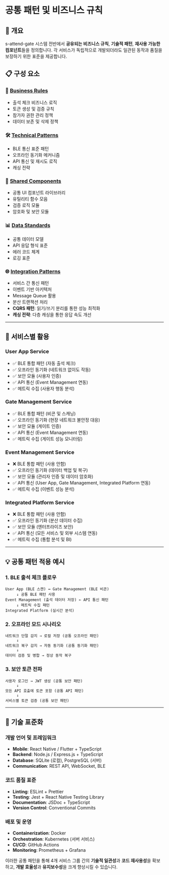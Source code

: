 # 공통 패턴 및 비즈니스 규칙

## 🎯 개요

s-attend-gate 시스템 전반에서 **공유되는 비즈니스 규칙**, **기술적 패턴**, **재사용 가능한 컴포넌트**들을 정의합니다.
각 서비스가 독립적으로 개발되더라도 일관된 동작과 품질을 보장하기 위한 표준을 제공합니다.

## 📋 구성 요소

### 🔧 [Business Rules](./business-rules.md)
- 출석 체크 비즈니스 로직
- 토큰 생성 및 검증 규칙
- 참가자 권한 관리 정책
- 데이터 보존 및 삭제 정책

### 🛠️ [Technical Patterns](./technical-patterns.md)
- BLE 통신 표준 패턴
- 오프라인 동기화 메커니즘
- API 통신 및 재시도 로직
- 캐싱 전략

### 🧩 [Shared Components](./shared-components.md)
- 공통 UI 컴포넌트 라이브러리
- 유틸리티 함수 모음
- 검증 로직 모듈
- 암호화 및 보안 모듈

### 📊 [Data Standards](./data-standards.md)
- 공통 데이터 모델
- API 응답 형식 표준
- 에러 코드 체계
- 로깅 표준

### 🌐 [Integration Patterns](./integration-patterns.md)
- 서비스 간 통신 패턴
- 이벤트 기반 아키텍처
- Message Queue 활용
- 분산 트랜잭션 처리
- **CQRS 패턴**: 읽기/쓰기 분리를 통한 성능 최적화
- **캐싱 전략**: 다층 캐싱을 통한 응답 속도 개선

---

## 🔄 서비스별 활용

### User App Service
- ✅ BLE 통합 패턴 (자동 출석 체크)
- ✅ 오프라인 동기화 (네트워크 없이도 작동)
- ✅ 보안 모듈 (사용자 인증)
- ✅ API 통신 (Event Management 연동)
- ✅ 메트릭 수집 (사용자 행동 분석)

### Gate Management Service
- ✅ BLE 통합 패턴 (비콘 및 스캐닝)
- ✅ 오프라인 동기화 (현장 네트워크 불안정 대응)
- ✅ 보안 모듈 (게이트 인증)
- ✅ API 통신 (Event Management 연동)
- ✅ 메트릭 수집 (게이트 성능 모니터링)

### Event Management Service
- ❌ BLE 통합 패턴 (사용 안함)
- ✅ 오프라인 동기화 (데이터 백업 및 복구)
- ✅ 보안 모듈 (관리자 인증 및 데이터 암호화)
- ✅ API 통신 (User App, Gate Management, Integrated Platform 연동)
- ✅ 메트릭 수집 (이벤트 성능 분석)

### Integrated Platform Service
- ❌ BLE 통합 패턴 (사용 안함)
- ✅ 오프라인 동기화 (분산 데이터 수집)
- ✅ 보안 모듈 (엔터프라이즈 보안)
- ✅ API 통신 (모든 서비스 및 외부 시스템 연동)
- ✅ 메트릭 수집 (통합 분석 및 BI)

---

## 💡 공통 패턴 적용 예시

### 1. BLE 출석 체크 플로우
```
User App (BLE 스캔) ↔ Gate Management (BLE 비콘)
     ↓ 공통 BLE 패턴 사용
Event Management (출석 데이터 저장) ← API 통신 패턴
     ↓ 메트릭 수집 패턴
Integrated Platform (실시간 분석)
```

### 2. 오프라인 모드 시나리오
```
네트워크 단절 감지 → 로컬 저장 (공통 오프라인 패턴)
     ↓
네트워크 복구 감지 → 자동 동기화 (공통 동기화 패턴)
     ↓
데이터 검증 및 병합 → 정상 동작 복구
```

### 3. 보안 토큰 전파
```
사용자 로그인 → JWT 생성 (공통 보안 패턴)
     ↓
모든 API 호출에 토큰 포함 (공통 API 패턴)
     ↓
서비스별 토큰 검증 (공통 보안 패턴)
```

---

## 🔧 기술 표준화

### 개발 언어 및 프레임워크
- **Mobile**: React Native / Flutter + TypeScript
- **Backend**: Node.js / Express.js + TypeScript
- **Database**: SQLite (로컬), PostgreSQL (서버)
- **Communication**: REST API, WebSocket, BLE

### 코드 품질 표준
- **Linting**: ESLint + Prettier
- **Testing**: Jest + React Native Testing Library
- **Documentation**: JSDoc + TypeScript
- **Version Control**: Conventional Commits

### 배포 및 운영
- **Containerization**: Docker
- **Orchestration**: Kubernetes (서버 서비스)
- **CI/CD**: GitHub Actions
- **Monitoring**: Prometheus + Grafana

이러한 공통 패턴을 통해 4개 서비스 그룹 간의 **기술적 일관성**과 **코드 재사용성**을 확보하고, **개발 효율성**과 **유지보수성**을 크게 향상시킬 수 있습니다.
